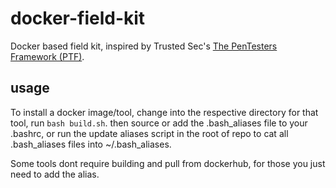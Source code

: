 # docker-field-kit
Docker based field kit, inspired by Trusted Sec's [The PenTesters Framework (PTF)](https://github.com/trustedsec/ptf).

## usage
To install a docker image/tool, change into the respective directory for that tool, run `bash build.sh`. then source or add the .bash_aliases file to your .bashrc, or run the update aliases script in the root of repo to cat all .bash_aliases files into ~/.bash_aliases.

Some tools dont require building and pull from dockerhub, for those you just need to add the alias. 





